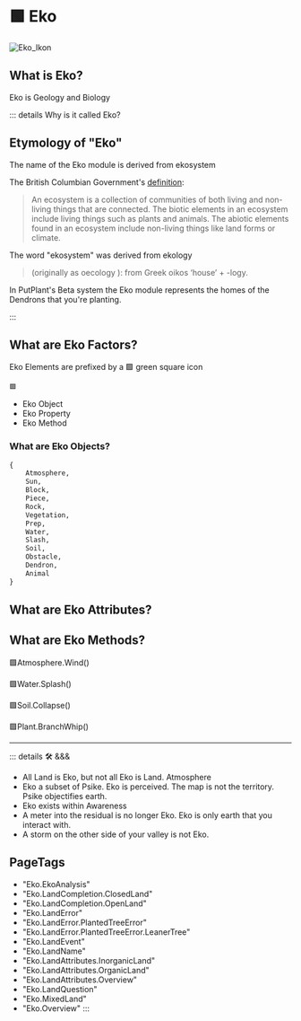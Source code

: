 # 🟩  <ekos>Eko</ekos>

![Eko_Ikon](/Eko/Eko_Ikon.png)

## What is <ekos>Eko</ekos>?

Eko is Geology and Biology

::: details Why is it called <ekos>Eko</ekos>?

## Etymology of "<ekos>Eko</ekos>"

The name of the Eko module is derived from <ekos>eko</ekos>system

The British Columbian Government's [definition](https://www2.gov.bc.ca/gov/content/environment/plants-animals-ecosystems/ecosystems):
> An ecosystem is a collection of communities of both living and non-living things that are connected. The biotic elements in an ecosystem include living things such as plants and animals. The abiotic elements found in an ecosystem include non-living things like land forms or climate.

The word "<ekos>eko</ekos>system" was derived from <ekos>eko</ekos>logy

> (originally as <ekos>oeco</ekos>logy ): from Greek <ekos>oikos</ekos> ‘house’ + -logy.

In PutPlant's <beta>Beta system</beta> the <ekos>Eko</ekos> module represents the <ekos>homes</ekos> of the Dendrons that you're planting.

:::

## <ekos>What are Eko Factors?</ekos>

Eko Elements are prefixed by a 🟩 green square icon

```py
🟩
```

- Eko Object
- Eko Property
- Eko Method

### <ekos>What are Eko Objects?</ekos>

```py
{
    Atmosphere,
    Sun,
    Block,
    Piece,
    Rock,
    Vegetation,
    Prep,
    Water,
    Slash,
    Soil,
    Obstacle,
    Dendron,
    Animal
}
```

## <ekos>What are Eko Attributes?</ekos>

## <ekos>What are Eko Methods?</ekos>

🟩<ekos>Atmosphere.Wind()</ekos>

🟩<ekos>Water.Splash()</ekos>

🟩<ekos>Soil.Collapse()</ekos>

🟩<ekos>Plant.BranchWhip()</ekos>

---

<!-- =================================================== -->
<!-- =================================================== -->
<!-- =================================================== -->
<!-- =================================================== -->
<!-- =================================================== -->
::: details 🛠 <dev>&&&</dev>

- All Land is Eko, but not all Eko is Land. Atmosphere
- Eko a subset of Psike. Eko is perceived. The map is not the territory. Psike objectifies earth.
- Eko exists within Awareness
- A meter into the residual is no longer Eko. Eko is only earth that you interact with.
- A storm on the other side of your valley is not Eko.

<h2>PageTags</h2>

- "Eko.EkoAnalysis"
- "Eko.LandCompletion.ClosedLand"
- "Eko.LandCompletion.OpenLand"
- "Eko.LandError"
- "Eko.LandError.PlantedTreeError"
- "Eko.LandError.PlantedTreeError.LeanerTree"
- "Eko.LandEvent"
- "Eko.LandName"
- "Eko.LandAttributes.InorganicLand"
- "Eko.LandAttributes.OrganicLand"
- "Eko.LandAttributes.Overview"
- "Eko.LandQuestion"
- "Eko.MixedLand"
- "Eko.Overview"
:::
